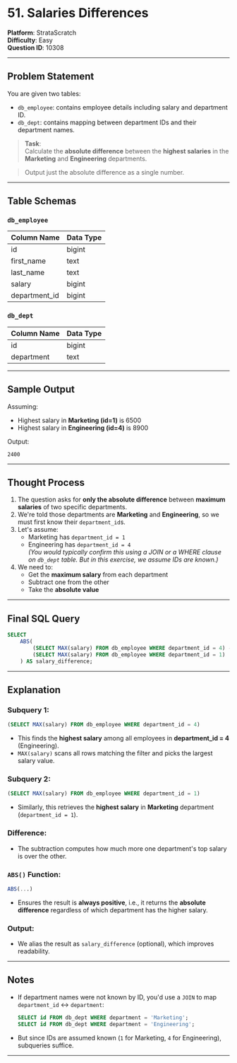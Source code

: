 
# 51. Salaries Differences

**Platform**: StrataScratch  
**Difficulty**: Easy  
**Question ID**: 10308  

---

## Problem Statement

You are given two tables:

- `db_employee`: contains employee details including salary and department ID.
- `db_dept`: contains mapping between department IDs and their department names.

> **Task**:  
Calculate the **absolute difference** between the **highest salaries** in the **Marketing** and **Engineering** departments.

> Output just the absolute difference as a single number.

---

## Table Schemas

### `db_employee`

| Column Name   | Data Type |
|---------------|-----------|
| id            | bigint    |
| first_name    | text      |
| last_name     | text      |
| salary        | bigint    |
| department_id | bigint    |

### `db_dept`

| Column Name | Data Type |
|-------------|-----------|
| id          | bigint    |
| department  | text      |

---

## Sample Output

Assuming:
- Highest salary in **Marketing (id=1)** is 6500
- Highest salary in **Engineering (id=4)** is 8900

Output:
```
2400
```

---

## Thought Process

1. The question asks for **only the absolute difference** between **maximum salaries** of two specific departments.
2. We're told those departments are **Marketing** and **Engineering**, so we must first know their `department_id`s.
3. Let's assume:
   - Marketing has `department_id = 1`
   - Engineering has `department_id = 4`  
   *(You would typically confirm this using a JOIN or a WHERE clause on `db_dept` table. But in this exercise, we assume IDs are known.)*
4. We need to:
   - Get the **maximum salary** from each department
   - Subtract one from the other
   - Take the **absolute value**

---

## Final SQL Query

```sql
SELECT 
    ABS(
        (SELECT MAX(salary) FROM db_employee WHERE department_id = 4) -
        (SELECT MAX(salary) FROM db_employee WHERE department_id = 1)
    ) AS salary_difference;
```

---

## Explanation 
### Subquery 1:
```sql
(SELECT MAX(salary) FROM db_employee WHERE department_id = 4)
```
- This finds the **highest salary** among all employees in **department_id = 4** (Engineering).
- `MAX(salary)` scans all rows matching the filter and picks the largest salary value.

### Subquery 2:
```sql
(SELECT MAX(salary) FROM db_employee WHERE department_id = 1)
```
- Similarly, this retrieves the **highest salary** in **Marketing** department (`department_id = 1`).

### Difference:
- The subtraction computes how much more one department's top salary is over the other.

### `ABS()` Function:
```sql
ABS(...)
```
- Ensures the result is **always positive**, i.e., it returns the **absolute difference** regardless of which department has the higher salary.

### Output:
- We alias the result as `salary_difference` (optional), which improves readability.

---


## Notes

- If department names were not known by ID, you'd use a `JOIN` to map `department_id` ↔ `department`:
  ```sql
  SELECT id FROM db_dept WHERE department = 'Marketing';
  SELECT id FROM db_dept WHERE department = 'Engineering';
  ```

- But since IDs are assumed known (`1` for Marketing, `4` for Engineering), subqueries suffice.

---
